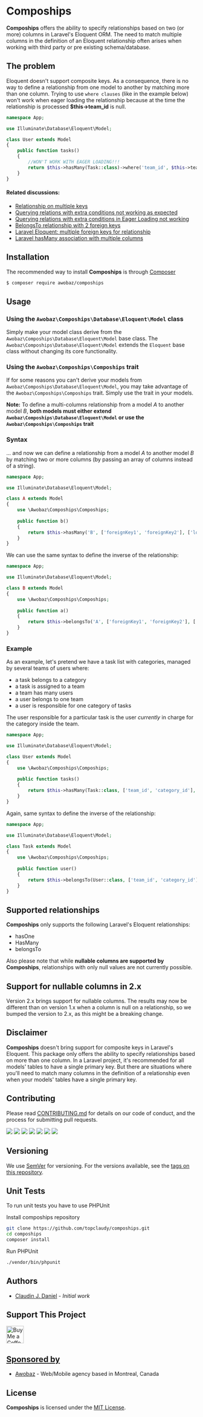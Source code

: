 Compoships
==========

**Compoships** offers the ability to specify relationships based on two (or more) columns in Laravel's Eloquent ORM. The need to match multiple columns in the definition of an Eloquent relationship often arises when working with third party or pre existing schema/database. 

## The problem

Eloquent doesn't support composite keys. As a consequence, there is no way to define a relationship from one model to another by matching more than one column. Trying to use `where clauses` (like in the example below) won't work when eager loading the relationship because at the time the relationship is processed **$this->team_id** is null. 

```php
namespace App;

use Illuminate\Database\Eloquent\Model;

class User extends Model
{
    public function tasks()
    {
        //WON'T WORK WITH EAGER LOADING!!!
        return $this->hasMany(Task::class)->where('team_id', $this->team_id);
    }
}
```

#### Related discussions:

* [Relationship on multiple keys](https://laracasts.com/discuss/channels/eloquent/relationship-on-multiple-keys)
* [Querying relations with extra conditions not working as expected](https://github.com/laravel/framework/issues/1272)
* [Querying relations with extra conditions in Eager Loading not working](https://github.com/laravel/framework/issues/19488)
* [BelongsTo relationship with 2 foreign keys](https://laravel.io/forum/08-02-2014-belongsto-relationship-with-2-foreign-keys)
* [Laravel Eloquent: multiple foreign keys for relationship](https://stackoverflow.com/questions/48077890/laravel-eloquent-multiple-foreign-keys-for-relationship/49834070#49834070)
* [Laravel hasMany association with multiple columns](https://stackoverflow.com/questions/32471084/laravel-hasmany-association-with-multiple-columns)

## Installation

The recommended way to install **Compoships** is through [Composer](http://getcomposer.org/)

```bash
$ composer require awobaz/compoships
```
## Usage

### Using the `Awobaz\Compoships\Database\Eloquent\Model` class

Simply make your model class derive from the `Awobaz\Compoships\Database\Eloquent\Model` base class. The `Awobaz\Compoships\Database\Eloquent\Model` extends the `Eloquent` base class without changing its core functionality.

### Using the `Awobaz\Compoships\Compoships` trait

If for some reasons you can't derive your models from `Awobaz\Compoships\Database\Eloquent\Model`, you may take advantage of the `Awobaz\Compoships\Compoships` trait. Simply use the trait in your models.
 
**Note:** To define a multi-columns relationship from a model *A* to another model *B*, **both models must either extend `Awobaz\Compoships\Database\Eloquent\Model` or use the `Awobaz\Compoships\Compoships` trait**

### Syntax

... and now we can define a relationship from a model *A* to another model *B* by matching two or more columns (by passing an array of columns instead of a string). 

```php
namespace App;

use Illuminate\Database\Eloquent\Model;

class A extends Model
{
    use \Awobaz\Compoships\Compoships;
    
    public function b()
    {
        return $this->hasMany('B', ['foreignKey1', 'foreignKey2'], ['localKey1', 'localKey2']);
    }
}
```

We can use the same syntax to define the inverse of the relationship:

```php
namespace App;

use Illuminate\Database\Eloquent\Model;

class B extends Model
{
    use \Awobaz\Compoships\Compoships;
    
    public function a()
    {
        return $this->belongsTo('A', ['foreignKey1', 'foreignKey2'], ['ownerKey1', 'ownerKey2']);
    }
}
```

### Example

As an example, let's pretend we have a task list with categories, managed by several teams of users where:
* a task belongs to a category
* a task is assigned to a team
* a team has many users
* a user belongs to one team
* a user is responsible for one category of tasks

The user responsible for a particular task is the user _currently_ in charge for the category inside the team.

```php
namespace App;

use Illuminate\Database\Eloquent\Model;

class User extends Model
{
    use \Awobaz\Compoships\Compoships;
    
    public function tasks()
    {
        return $this->hasMany(Task::class, ['team_id', 'category_id'], ['team_id', 'category_id']);
    }
}
```

Again, same syntax to define the inverse of the relationship:

```php
namespace App;

use Illuminate\Database\Eloquent\Model;

class Task extends Model
{
    use \Awobaz\Compoships\Compoships;
    
    public function user()
    {
        return $this->belongsTo(User::class, ['team_id', 'category_id'], ['team_id', 'category_id']);
    }
}
```
## Supported relationships

**Compoships** only supports the following Laravel's Eloquent relationships:

* hasOne
* HasMany
* belongsTo

Also please note that while **nullable columns are supported by Compoships**, relationships with only null values are not currently possible.

## Support for nullable columns in 2.x

Version 2.x brings support for nullable columns. The results may now be different than on version 1.x when a column is null on a relationship, so we bumped the version to 2.x, as this might be a breaking change.

## Disclaimer

**Compoships** doesn't bring support for composite keys in Laravel's Eloquent. This package only offers the ability to specify relationships based on more than one column. In a Laravel project, it's recommended for all models' tables to have a single primary key. But there are situations where you'll need to match many columns in the definition of a relationship even when your models' tables have a single primary key.

## Contributing

Please read [CONTRIBUTING.md](https://github.com/topclaudy/compoships/blob/master/CONTRIBUTING.md) for details on our code of conduct, and the process for submitting pull requests.


[![](https://sourcerer.io/fame/topclaudy/topclaudy/compoships/images/0)](https://sourcerer.io/fame/topclaudy/topclaudy/compoships/links/0)
[![](https://sourcerer.io/fame/topclaudy/topclaudy/compoships/images/1)](https://sourcerer.io/fame/topclaudy/topclaudy/compoships/links/1)
[![](https://sourcerer.io/fame/topclaudy/topclaudy/compoships/images/2)](https://sourcerer.io/fame/topclaudy/topclaudy/compoships/links/2)
[![](https://sourcerer.io/fame/topclaudy/topclaudy/compoships/images/3)](https://sourcerer.io/fame/topclaudy/topclaudy/compoships/links/3)
[![](https://sourcerer.io/fame/topclaudy/topclaudy/compoships/images/4)](https://sourcerer.io/fame/topclaudy/topclaudy/compoships/links/4)
[![](https://sourcerer.io/fame/topclaudy/topclaudy/compoships/images/5)](https://sourcerer.io/fame/topclaudy/topclaudy/compoships/links/5)
[![](https://sourcerer.io/fame/topclaudy/topclaudy/compoships/images/6)](https://sourcerer.io/fame/topclaudy/topclaudy/compoships/links/6)


## Versioning

We use [SemVer](http://semver.org/) for versioning. For the versions available, see the [tags on this repository](https://github.com/topclaudy/compoships/tags).

## Unit Tests

To run unit tests you have to use PHPUnit

Install compoships repository
```bash
git clone https://github.com/topclaudy/compoships.git
cd compoships
composer install
```
Run PHPUnit
```bash
./vendor/bin/phpunit
```

## Authors

* [Claudin J. Daniel](https://github.com/topclaudy) - *Initial work*

## Support This Project

<a href='https://paypal.me/awobaz' target='_blank'><img height='35' style='border:0px;height:46px;' src='https://az743702.vo.msecnd.net/cdn/kofi3.png?v=0' border='0' alt='Buy Me a Coffee via Paypal' />

## Sponsored by

* [Awobaz](https://awobaz.com) - Web/Mobile agency based in Montreal, Canada

## License

**Compoships** is licensed under the [MIT License](http://opensource.org/licenses/MIT).
